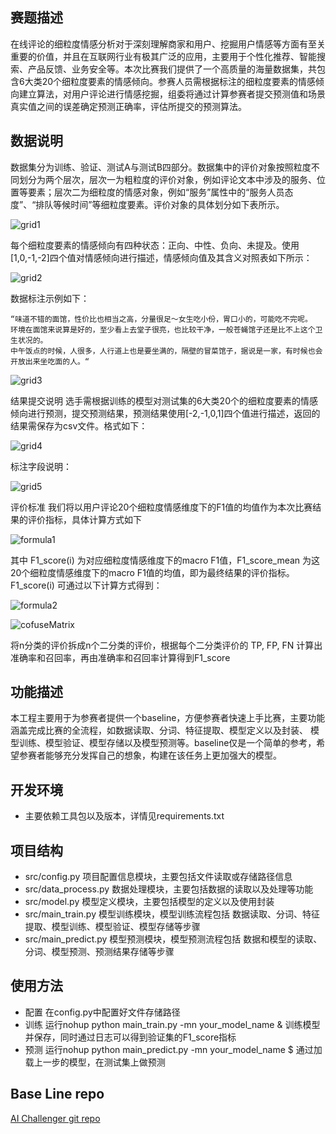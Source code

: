 赛题描述
---
在线评论的细粒度情感分析对于深刻理解商家和用户、挖掘用户情感等方面有至关重要的价值，并且在互联网行业有极其广泛的应用，主要用于个性化推荐、智能搜索、产品反馈、业务安全等。本次比赛我们提供了一个高质量的海量数据集，共包含6大类20个细粒度要素的情感倾向。参赛人员需根据标注的细粒度要素的情感倾向建立算法，对用户评论进行情感挖掘，组委将通过计算参赛者提交预测值和场景真实值之间的误差确定预测正确率，评估所提交的预测算法。

数据说明
---
数据集分为训练、验证、测试A与测试B四部分。数据集中的评价对象按照粒度不同划分为两个层次，层次一为粗粒度的评价对象，例如评论文本中涉及的服务、位置等要素；层次二为细粒度的情感对象，例如“服务”属性中的“服务人员态度”、“排队等候时间”等细粒度要素。评价对象的具体划分如下表所示。

![grid1](./images/grid1.jpg)

每个细粒度要素的情感倾向有四种状态：正向、中性、负向、未提及。使用[1,0,-1,-2]四个值对情感倾向进行描述，情感倾向值及其含义对照表如下所示：

![grid2](./images/grid2.jpg)

数据标注示例如下：
```
“味道不错的面馆，性价比也相当之高，分量很足～女生吃小份，胃口小的，可能吃不完呢。
环境在面馆来说算是好的，至少看上去堂子很亮，也比较干净，一般苍蝇馆子还是比不上这个卫生状况的。
中午饭点的时候，人很多，人行道上也是要坐满的，隔壁的冒菜馆子，据说是一家，有时候也会开放出来坐吃面的人。“
```

![grid3](./images/grid3.jpg)

结果提交说明
选手需根据训练的模型对测试集的6大类20个的细粒度要素的情感倾向进行预测，提交预测结果，预测结果使用[-2,-1,0,1]四个值进行描述，返回的结果需保存为csv文件。格式如下：

![grid4](./images/grid4.jpg)

标注字段说明：

![grid5](./images/grid5.jpg)

评价标准
我们将以用户评论20个细粒度情感维度下的F1值的均值作为本次比赛结果的评价指标，具体计算方式如下

![formula1](./images/formula1.jpg)

其中 F1_score(i) 为对应细粒度情感维度下的macro F1值，F1_score_mean 为这20个细粒度情感维度下的macro F1值的均值，即为最终结果的评价指标。 F1_score(i) 可通过以下计算方式得到：

![formula2](./images/formula2.jpg)

![cofuseMatrix](./images/cofuseMatrix.jpg)

将n分类的评价拆成n个二分类的评价，根据每个二分类评价的 TP, FP, FN 计算出准确率和召回率，再由准确率和召回率计算得到F1_score


功能描述
---
本工程主要用于为参赛者提供一个baseline，方便参赛者快速上手比赛，主要功能涵盖完成比赛的全流程，如数据读取、分词、特征提取、模型定义以及封装、
模型训练、模型验证、模型存储以及模型预测等。baseline仅是一个简单的参考，希望参赛者能够充分发挥自己的想象，构建在该任务上更加强大的模型。

开发环境
---
* 主要依赖工具包以及版本，详情见requirements.txt

项目结构
---
* src/config.py 项目配置信息模块，主要包括文件读取或存储路径信息
* src/data_process.py 数据处理模块，主要包括数据的读取以及处理等功能
* src/model.py 模型定义模块，主要包括模型的定义以及使用封装
* src/main_train.py 模型训练模块，模型训练流程包括 数据读取、分词、特征提取、模型训练、模型验证、模型存储等步骤
* src/main_predict.py 模型预测模块，模型预测流程包括 数据和模型的读取、分词、模型预测、预测结果存储等步骤 


使用方法
---
* 配置 在config.py中配置好文件存储路径
* 训练 运行nohup python main_train.py -mn your_model_name & 训练模型并保存，同时通过日志可以得到验证集的F1_score指标
* 预测 运行nohup python main_predict.py -mn your_model_name $ 通过加载上一步的模型，在测试集上做预测

Base Line repo
---
[AI Challenger git repo](https://github.com/AIChallenger)
